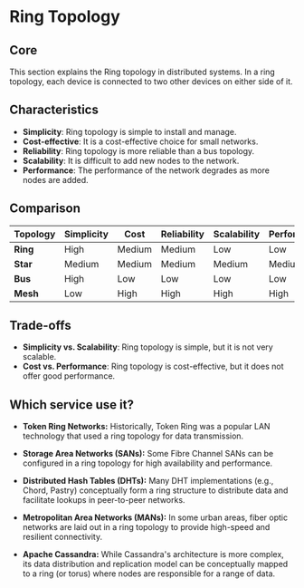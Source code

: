 # Ring Topology

## Core

This section explains the Ring topology in distributed systems. In a ring topology, each device is connected to two other devices on either side of it.

## Characteristics

- **Simplicity**: Ring topology is simple to install and manage.
- **Cost-effective**: It is a cost-effective choice for small networks.
- **Reliability**: Ring topology is more reliable than a bus topology.
- **Scalability**: It is difficult to add new nodes to the network.
- **Performance**: The performance of the network degrades as more nodes are added.

## Comparison

| Topology | Simplicity | Cost | Reliability | Scalability | Performance |
|---|---|---|---|---|---|
| **Ring** | High | Medium | Medium | Low | Low |
| **Star** | Medium | Medium | Medium | Medium | Medium |
| **Bus** | High | Low | Low | Low | Low |
| **Mesh** | Low | High | High | High | High |

## Trade-offs

- **Simplicity vs. Scalability**: Ring topology is simple, but it is not very scalable.
- **Cost vs. Performance**: Ring topology is cost-effective, but it does not offer good performance.

## Which service use it?



-   **Token Ring Networks:** Historically, Token Ring was a popular LAN technology that used a ring topology for data transmission.

-   **Storage Area Networks (SANs):** Some Fibre Channel SANs can be configured in a ring topology for high availability and performance.

-   **Distributed Hash Tables (DHTs):** Many DHT implementations (e.g., Chord, Pastry) conceptually form a ring structure to distribute data and facilitate lookups in peer-to-peer networks.

-   **Metropolitan Area Networks (MANs):** In some urban areas, fiber optic networks are laid out in a ring topology to provide high-speed and resilient connectivity.

-   **Apache Cassandra:** While Cassandra's architecture is more complex, its data distribution and replication model can be conceptually mapped to a ring (or torus) where nodes are responsible for a range of data.

